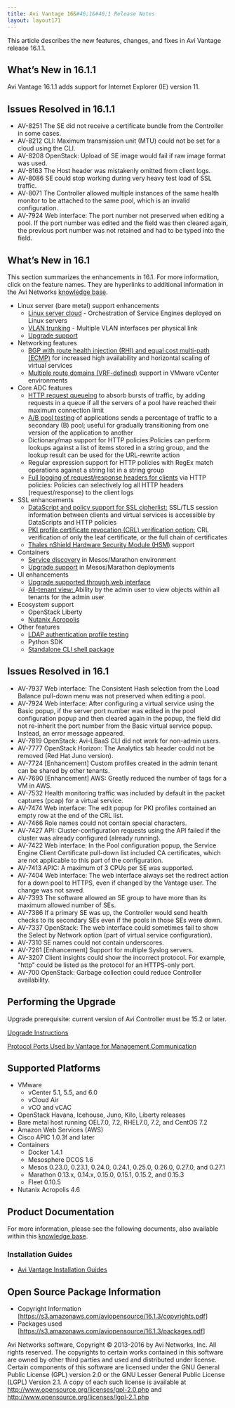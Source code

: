 ```yaml
---
title: Avi Vantage 16&#46;1&#46;1 Release Notes
layout: layout171
---
```

This article describes the new features, changes, and fixes in Avi Vantage release 16.1.1.

## What’s New in 16.1.1

Avi Vantage 16.1.1 adds support for Internet Explorer (IE) version 11.

## Issues Resolved in 16.1.1

* AV-8251 The SE did not receive a certificate bundle from the Controller in some cases.
* AV-8212 CLI: Maximum transmission unit (MTU) could not be set for a cloud using the CLI.
* AV-8208 OpenStack: Upload of SE image would fail if raw image format was used.
* AV-8163 The Host header was mistakenly omitted from client logs.
* AV-8086 SE could stop working during very heavy test load of SSL traffic.
* AV-8071 The Controller allowed multiple instances of the same health monitor to be attached to the same pool, which is an invalid configuration.
* AV-7924 Web interface: The port number not preserved when editing a pool. If the port number was edited and the field was then cleared again, the previous port number was not retained and had to be typed into the field. 

## What’s New in 16.1

This section summarizes the enhancements in 16.1. For more information, click on the feature names. They are hyperlinks to additional information in the Avi Networks <a href="/docs/17.1/">knowledge base</a>.

* Linux server (bare metal) support enhancements  
    * <a href="/docs/16.1/installation-guides/installing-avi-vantage-for-a-linux-server-cloud/">Linux server cloud</a> - Orchestration of Service Engines deployed on Linux servers
    * <a href="/docs/17.1/vlan-configuration-on-bare-metal/">VLAN trunking</a> - Multiple VLAN interfaces per physical link
    * <a href="/docs/17.1/upgrading-the-avi-vantage-software/">Upgrade support</a>
* Networking features  
    * <a href="/docs/17.1/bgp-support-for-virtual-services/">BGP with route health injection (RHI) and equal cost multi-path (ECMP)</a> for increased high availability and horizontal scaling of virtual services
    * <a href="/docs/17.1/vrf-support-for-vcenter-deployments/">Multiple route domains (VRF-defined)</a> support in VMware vCenter environments
* Core ADC features  
    * <a href="/docs/17.1/http-request-queuing/">HTTP request queueing</a> to absorb bursts of traffic, by adding requests in a queue if all the servers of a pool have reached their maximum connection limit
    * <a href="/docs/17.1/ab-pool-feature/">A/B pool testing</a> of applications sends a percentage of traffic to a secondary (B) pool; useful for gradually transitioning from one version of the application to another
    * Dictionary/map support for HTTP policies:Policies can perform lookups against a list of items stored in a string group, and the lookup result can be used for the URL-rewrite action
    * Regular expression support for HTTP policies with RegEx match operations against a string list in a string group
    * <a href="/docs/17.1/logging-all-headers-in-client-server-http-traffic/">Full logging of request/response headers for clients</a> via HTTP policies: Policies can selectively log all HTTP headers (request/response) to the client logs
* SSL enhancements  
    * <a href="/docs/17.1/datascript-avi-ssl-cipher/">DataScript and policy support for SSL cipherlist:</a> SSL/TLS session information between clients and virtual services is accessible by DataScripts and HTTP policies
    * <a href="/docs/17.1/crl-validation-options/">PKI profile certificate revocation (CRL) verification option:</a> CRL verification of only the leaf certificate, or the full chain of certificates
    * <a href="/docs/17.1/thales-nshield-integration-2">Thales nShield Hardware Security Module (HSM)</a> support
* Containers  
    * <a href="/docs/17.1/service-discovery-for-mesos/">Service discovery</a> in Mesos/Marathon environment
    * <a href="/docs/17.1/upgrading-the-avi-vantage-software/">Upgrade support</a> in Mesos/Marathon deployments
* UI enhancements  
    * <a href="/docs/17.1/upgrading-the-avi-vantage-software/">Upgrade supported through web interface</a>
    * <a href="/docs/17.1/all-tenants-view/">All-tenant view: </a>Ability by the admin user to view objects within all tenants for the admin user
* Ecosystem support  
    * OpenStack Liberty
    * <a href="/docs/17.1/vantage-installation-on-nutanix-acropolis-hypervisor/">Nutanix Acropolis</a>
* Other features  
    * <a href="/docs/17.1/ldap-auth-profile-test/">LDAP authentication profile testing</a>
    * Python SDK
    * <a href="/docs/17.1/cli-installing-the-cli-shell/">Standalone CLI shell package</a> 

## Issues Resolved in 16.1

* AV-7937 Web interface: The Consistent Hash selection from the Load Balance pull-down menu was not preserved when editing a pool.
* AV-7924 Web interface: After configuring a virtual service using the Basic popup, if the server port number was edited in the pool configuration popup and then cleared again in the popup, the field did not re-inherit the port number from the Basic virtual service popup. Instead, an error message appeared.
* AV-7819 OpenStack: Avi-LBaaS CLI did not work for non-admin users.
* AV-7777 OpenStack Horizon: The Analytics tab header could not be removed (Red Hat Juno version).
* AV-7724 [Enhancement] Custom profiles created in the admin tenant can be shared by other tenants.
* AV-7690 [Enhancement] AWS: Greatly reduced the number of tags for a VM in AWS.
* AV-7532 Health monitoring traffic was included by default in the packet captures (pcap) for a virtual service.
* AV-7474 Web interface: The edit popup for PKI profiles contained an empty row at the end of the CRL list.
* AV-7466 Role names could not contain special characters.
* AV-7427 API: Cluster-configuration requests using the API failed if the cluster was already configured (already running).
* AV-7422 Web interface: In the Pool configuration popup, the Service Engine Client Certificate pull-down list included CA certificates, which are not applicable to this part of the configuration.
* AV-7413 APIC: A maximum of 3 CPUs per SE was supported.
* AV-7404 Web interface: The web interface always set the redirect action for a down pool to HTTPS, even if changed by the Vantage user. The change was not saved.
* AV-7393 The software allowed an SE group to have more than its maximum allowed number of SEs.
* AV-7386 If a primary SE was up, the Controller would send health checks to its secondary SEs even if the pools in those SEs were down.
* AV-7337 OpenStack: The web interface could sometimes fail to show the Select by Network option (part of virtual service configuration).
* AV-7310 SE names could not contain underscores.
* AV-7261 [Enhancement] Support for multiple Syslog servers.
* AV-3207 Client insights could show the incorrect protocol. For example, "http" could be listed as the protocol for an HTTPS-only port.
* AV-700 OpenStack: Garbage collection could reduce Controller availability. 

## Performing the Upgrade

Upgrade prerequisite: current version of Avi Controller must be 15.2 or later.

<a href="/docs/17.1/upgrading-the-avi-vantage-software/">Upgrade Instructions</a>

<a href="/docs/17.1/protocol-ports-used-by-avi-vantage-for-management-communication/">Protocol Ports Used by Vantage for Management Communication</a>

## Supported Platforms

* VMware  
    * vCenter 5.1, 5.5, and 6.0
    * vCloud Air
    * vCO and vCAC
* OpenStack Havana, Icehouse, Juno, Kilo, Liberty releases
* Bare metal host running OEL7.0, 7.2, RHEL7.0, 7.2, and CentOS 7.2
* Amazon Web Services (AWS)
* Cisco APIC 1.0.3f and later
* Containers  
    * Docker 1.4.1
    * Mesosphere DCOS 1.6
    * Mesos 0.23.0, 0.23.1, 0.24.0, 0.24.1, 0.25.0, 0.26.0, 0.27.0, and 0.27.1
    * Marathon 0.13.x, 0.14.x, 0.15.0, 0.15.1, 0.15.2, and 0.15.3
    * Fleet 0.10.5
* Nutanix Acropolis 4.6 

## Product Documentation

For more information, please see the following documents, also available within this <a href="/docs/17.1/">knowledge base</a>.

### Installation Guides

* <a href="/docs/17.1/installation-guides/">Avi Vantage Installation Guides</a> 

## Open Source Package Information

* Copyright Information [<a href="https://s3.amazonaws.com/aviopensource/16.1.3/copyrights.pdf">https://s3.amazonaws.com/aviopensource/16.1.3/copyrights.pdf</a>]
* Packages used [<a href="https://s3.amazonaws.com/aviopensource/16.1.3/packages.pdf">https://s3.amazonaws.com/aviopensource/16.1.3/packages.pdf</a>] 

Avi Networks software, Copyright © 2013-2016 by Avi Networks, Inc. All rights reserved. The copyrights to certain works contained in this software are owned by other third parties and used and distributed under license. Certain components of this software are licensed under the GNU General Public License (GPL) version 2.0 or the GNU Lesser General Public License (LGPL) Version 2.1. A copy of each such license is available at <a href="http://www.opensource.org/licenses/gpl-2.0.php">http://www.opensource.org/licenses/gpl-2.0.php</a> and <a href="http://www.opensource.org/licenses/lgpl-2.1.php">http://www.opensource.org/licenses/lgpl-2.1.php</a>

